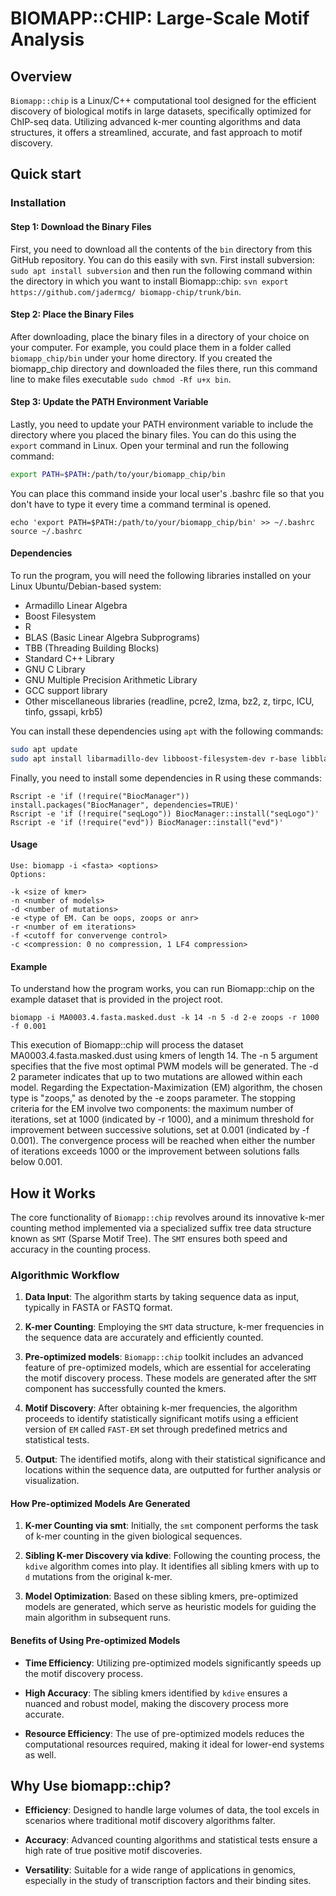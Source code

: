 # BIOMAPP::CHIP: Large-Scale Motif Analysis

## Overview

`Biomapp::chip` is a Linux/C++ computational tool designed for the efficient discovery of biological motifs in large datasets, specifically optimized for ChIP-seq data. Utilizing advanced k-mer counting algorithms and data structures, it offers a streamlined, accurate, and fast approach to motif discovery.

## Quick start

### Installation

#### Step 1: Download the Binary Files
First, you need to download all the contents of the `bin` directory from this GitHub repository. You can do this easily with svn. First install subversion: ```sudo apt install subversion``` and then run the following command within the directory in which you want to install Biomapp::chip: ```svn export https://github.com/jadermcg/ biomapp-chip/trunk/bin```.

#### Step 2: Place the Binary Files
After downloading, place the binary files in a directory of your choice on your computer. For example, you could place them in a folder called `biomapp_chip/bin` under your home directory. If you created the biomapp_chip directory and downloaded the files there, run this command line to make files executable ```sudo chmod -Rf u+x bin```.

#### Step 3: Update the PATH Environment Variable
Lastly, you need to update your PATH environment variable to include the directory where you placed the binary files. You can do this using the `export` command in Linux. Open your terminal and run the following command:

```bash
export PATH=$PATH:/path/to/your/biomapp_chip/bin
```
You can place this command inside your local user's .bashrc file so that you don't have to type it every time a command terminal is opened.

```
echo 'export PATH=$PATH:/path/to/your/biomapp_chip/bin' >> ~/.bashrc
source ~/.bashrc
```

#### Dependencies

To run the program, you will need the following libraries installed on your Linux Ubuntu/Debian-based system:
- Armadillo Linear Algebra
- Boost Filesystem
- R
- BLAS (Basic Linear Algebra Subprograms)
- TBB (Threading Building Blocks)
- Standard C++ Library
- GNU C Library
- GNU Multiple Precision Arithmetic Library
- GCC support library
- Other miscellaneous libraries (readline, pcre2, lzma, bz2, z, tirpc, ICU, tinfo, gssapi, krb5)

You can install these dependencies using `apt` with the following commands:

```bash
sudo apt update
sudo apt install libarmadillo-dev libboost-filesystem-dev r-base libblas-dev libtbb-dev libstdc++6 libc6 libgomp1 libgcc-s1 libreadline8 libpcre2-dev liblzma5 libbz2-1.0 zlib1g libtirpc-dev libicu-dev libtinfo6 libgssapi-krb5-2 libkrb5-3 libk5crypto3 libcom-err2 libkrb5support0 libkeyutils1 liblz4-dev
```

Finally, you need to install some dependencies in R using these commands:
```
Rscript -e 'if (!require("BiocManager")) install.packages("BiocManager", dependencies=TRUE)'
Rscript -e 'if (!require("seqLogo")) BiocManager::install("seqLogo")'
Rscript -e 'if (!require("evd")) BiocManager::install("evd")'
```

#### Usage
```
Use: biomapp -i <fasta> <options>
Options:

-k <size of kmer>
-n <number of models>
-d <number of mutations>
-e <type of EM. Can be oops, zoops or anr>
-r <number of em iterations>
-f <cutoff for convervenge control>
-c <compression: 0 no compression, 1 LF4 compression>
```
#### Example
To understand how the program works, you can run Biomapp::chip on the example dataset that is provided in the project root.

```
biomapp -i MA0003.4.fasta.masked.dust -k 14 -n 5 -d 2-e zoops -r 1000 -f 0.001
```
This execution of Biomapp::chip will process the dataset MA0003.4.fasta.masked.dust using kmers of length 14. The -n 5 argument specifies that the five most optimal PWM models will be generated. The -d 2 parameter indicates that up to two mutations are allowed within each model. Regarding the Expectation-Maximization (EM) algorithm, the chosen type is "zoops," as denoted by the -e zoops parameter. The stopping criteria for the EM involve two components: the maximum number of iterations, set at 1000 (indicated by -r 1000), and a minimum threshold for improvement between successive solutions, set at 0.001 (indicated by -f 0.001). The convergence process will be reached when either the number of iterations exceeds 1000 or the improvement between solutions falls below 0.001.

## How it Works

The core functionality of `Biomapp::chip` revolves around its innovative k-mer counting method implemented via a specialized suffix tree data structure known as `SMT` (Sparse Motif Tree). The `SMT` ensures both speed and accuracy in the counting process.

### Algorithmic Workflow

1. **Data Input**: The algorithm starts by taking sequence data as input, typically in FASTA or FASTQ format.
  
2. **K-mer Counting**: Employing the `SMT` data structure, k-mer frequencies in the sequence data are accurately and efficiently counted.
   
3.  **Pre-optimized models**: `Biomapp::chip` toolkit includes an advanced feature of pre-optimized models, which are essential for accelerating the motif discovery process. These models are generated after the `SMT` component has successfully counted the kmers.
  
4. **Motif Discovery**: After obtaining k-mer frequencies, the algorithm proceeds to identify statistically significant motifs using a efficient version of `EM` called `FAST-EM` set through predefined metrics and statistical tests.

5. **Output**: The identified motifs, along with their statistical significance and locations within the sequence data, are outputted for further analysis or visualization.

#### How Pre-optimized Models Are Generated
1. **K-mer Counting via smt**: Initially, the `smt` component performs the task of k-mer counting in the given biological sequences.

2. **Sibling K-mer Discovery via kdive**: Following the counting process, the `kdive` algorithm comes into play. It identifies all sibling kmers with up to `d` mutations from the original k-mer.

3. **Model Optimization**: Based on these sibling kmers, pre-optimized models are generated, which serve as heuristic models for guiding the main algorithm in subsequent runs.

#### Benefits of Using Pre-optimized Models

- **Time Efficiency**: Utilizing pre-optimized models significantly speeds up the motif discovery process.
  
- **High Accuracy**: The sibling kmers identified by `kdive` ensures a nuanced and robust model, making the discovery process more accurate.
  
- **Resource Efficiency**: The use of pre-optimized models reduces the computational resources required, making it ideal for lower-end systems as well.

## Why Use biomapp::chip?

- **Efficiency**: Designed to handle large volumes of data, the tool excels in scenarios where traditional motif discovery algorithms falter.
  
- **Accuracy**: Advanced counting algorithms and statistical tests ensure a high rate of true positive motif discoveries.
  
- **Versatility**: Suitable for a wide range of applications in genomics, especially in the study of transcription factors and their binding sites.
